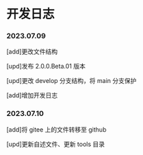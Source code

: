 # 开发日志
### 2023.07.09
[add]更改文件结构

[upd]发布 2.0.0.Beta.01 版本

[upd]更改 develop 分支结构，将 main 分支保护

[add]增加开发日志

### 2023.07.10
[add]将 gitee 上的文件转移至 github

[upd]更新自述文件、更新 tools 目录
